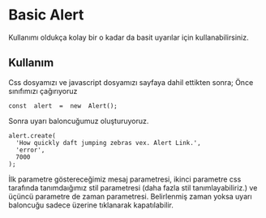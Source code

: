 # Basic Alert

Kullanımı oldukça kolay bir o kadar da basit uyarılar için kullanabilirsiniz.

## Kullanım

Css dosyamızı ve javascript dosyamızı sayfaya dahil ettikten sonra;
Önce sınıfımızı çağırıyoruz

    const  alert  =  new  Alert();

Sonra uyarı baloncuğumuz oluşturuyoruz.

    alert.create(
      'How quickly daft jumping zebras vex. Alert Link.',
      'error',
      7000
    );

İlk parametre göstereceğimiz mesaj parametresi, ikinci parametre css tarafında tanımdaığımız stil parametresi (daha fazla stil tanımlayabiliriz.) ve üçüncü parametre de zaman parametresi. Belirlenmiş zaman yoksa uyarı baloncuğu sadece üzerine tıklanarak kapatılabilir.
